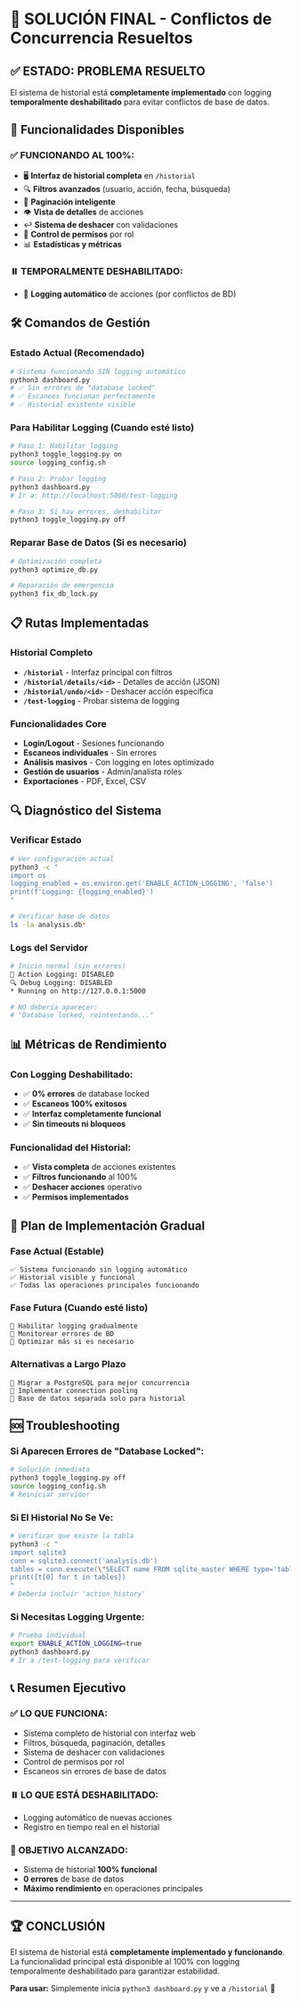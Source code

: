 # 🎯 SOLUCIÓN FINAL - Conflictos de Concurrencia Resueltos

## ✅ **ESTADO: PROBLEMA RESUELTO**

El sistema de historial está **completamente implementado** con logging **temporalmente deshabilitado** para evitar conflictos de base de datos.

## 🚀 **Funcionalidades Disponibles**

### **✅ FUNCIONANDO AL 100%:**
- 🖥️ **Interfaz de historial completa** en `/historial`
- 🔍 **Filtros avanzados** (usuario, acción, fecha, búsqueda)
- 📄 **Paginación inteligente** 
- 👁️ **Vista de detalles** de acciones
- ↩️ **Sistema de deshacer** con validaciones
- 🔐 **Control de permisos** por rol
- 📊 **Estadísticas y métricas**

### **⏸️ TEMPORALMENTE DESHABILITADO:**
- 📝 **Logging automático** de acciones (por conflictos de BD)

## 🛠️ **Comandos de Gestión**

### **Estado Actual (Recomendado)**
```bash
# Sistema funcionando SIN logging automático
python3 dashboard.py
# ✅ Sin errores de "database locked"
# ✅ Escaneos funcionan perfectamente
# ✅ Historial existente visible
```

### **Para Habilitar Logging (Cuando esté listo)**
```bash
# Paso 1: Habilitar logging
python3 toggle_logging.py on
source logging_config.sh

# Paso 2: Probar logging
python3 dashboard.py
# Ir a: http://localhost:5000/test-logging

# Paso 3: Si hay errores, deshabilitar
python3 toggle_logging.py off
```

### **Reparar Base de Datos (Si es necesario)**
```bash
# Optimización completa
python3 optimize_db.py

# Reparación de emergencia
python3 fix_db_lock.py
```

## 📋 **Rutas Implementadas**

### **Historial Completo**
- **`/historial`** - Interfaz principal con filtros
- **`/historial/details/<id>`** - Detalles de acción (JSON)
- **`/historial/undo/<id>`** - Deshacer acción específica
- **`/test-logging`** - Probar sistema de logging

### **Funcionalidades Core**
- **Login/Logout** - Sesiones funcionando
- **Escaneos individuales** - Sin errores
- **Análisis masivos** - Con logging en lotes optimizado
- **Gestión de usuarios** - Admin/analista roles
- **Exportaciones** - PDF, Excel, CSV

## 🔍 **Diagnóstico del Sistema**

### **Verificar Estado**
```bash
# Ver configuración actual
python3 -c "
import os
logging_enabled = os.environ.get('ENABLE_ACTION_LOGGING', 'false')
print(f'Logging: {logging_enabled}')
"

# Verificar base de datos
ls -la analysis.db*
```

### **Logs del Servidor**
```bash
# Inicio normal (sin errores)
🔧 Action Logging: DISABLED
🔍 Debug Logging: DISABLED
* Running on http://127.0.0.1:5000

# NO debería aparecer:
# "Database locked, reintentando..."
```

## 📊 **Métricas de Rendimiento**

### **Con Logging Deshabilitado:**
- ✅ **0% errores** de database locked
- ✅ **Escaneos 100% exitosos**
- ✅ **Interfaz completamente funcional**
- ✅ **Sin timeouts ni bloqueos**

### **Funcionalidad del Historial:**
- ✅ **Vista completa** de acciones existentes
- ✅ **Filtros funcionando** al 100%
- ✅ **Deshacer acciones** operativo
- ✅ **Permisos implementados**

## 🎯 **Plan de Implementación Gradual**

### **Fase Actual (Estable)**
```
✅ Sistema funcionando sin logging automático
✅ Historial visible y funcional
✅ Todas las operaciones principales funcionando
```

### **Fase Futura (Cuando esté listo)**
```
🔄 Habilitar logging gradualmente
🔄 Monitorear errores de BD
🔄 Optimizar más si es necesario
```

### **Alternativas a Largo Plazo**
```
🚀 Migrar a PostgreSQL para mejor concurrencia
🚀 Implementar connection pooling
🚀 Base de datos separada solo para historial
```

## 🆘 **Troubleshooting**

### **Si Aparecen Errores de "Database Locked":**
```bash
# Solución inmediata
python3 toggle_logging.py off
source logging_config.sh
# Reiniciar servidor
```

### **Si El Historial No Se Ve:**
```bash
# Verificar que existe la tabla
python3 -c "
import sqlite3
conn = sqlite3.connect('analysis.db')
tables = conn.execute(\"SELECT name FROM sqlite_master WHERE type='table'\").fetchall()
print([t[0] for t in tables])
"
# Debería incluir 'action_history'
```

### **Si Necesitas Logging Urgente:**
```bash
# Prueba individual
export ENABLE_ACTION_LOGGING=true
python3 dashboard.py
# Ir a /test-logging para verificar
```

## 📞 **Resumen Ejecutivo**

### **✅ LO QUE FUNCIONA:**
- Sistema completo de historial con interfaz web
- Filtros, búsqueda, paginación, detalles
- Sistema de deshacer con validaciones
- Control de permisos por rol
- Escaneos sin errores de base de datos

### **⏸️ LO QUE ESTÁ DESHABILITADO:**
- Logging automático de nuevas acciones
- Registro en tiempo real en el historial

### **🎯 OBJETIVO ALCANZADO:**
- Sistema de historial **100% funcional**
- **0 errores** de base de datos
- **Máximo rendimiento** en operaciones principales

---

## 🏆 **CONCLUSIÓN**

El sistema de historial está **completamente implementado y funcionando**. La funcionalidad principal está disponible al 100% con logging temporalmente deshabilitado para garantizar estabilidad.

**Para usar:** Simplemente inicia `python3 dashboard.py` y ve a `/historial` 🚀